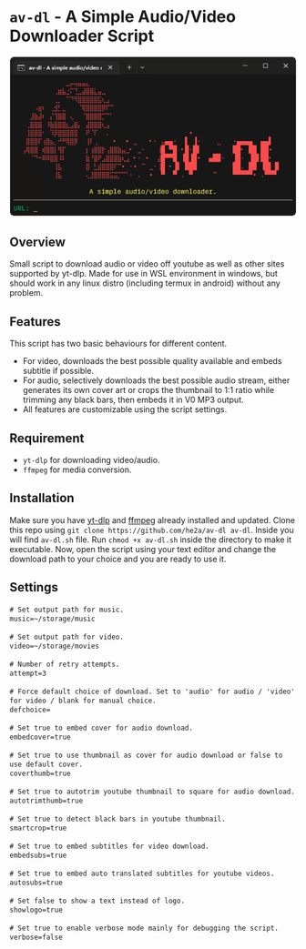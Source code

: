 # `av-dl` - A Simple Audio/Video Downloader Script

<p align="center"><img src="https://raw.githubusercontent.com/he2a/av-dl/master/images/preview.png" alt="av-dl screenshot"></p>

## Overview
Small script to download audio or video off youtube as well as other sites supported by yt-dlp. Made for use in WSL environment in windows, but should work in any linux distro (including termux in android) without any problem. 

## Features
This script has two basic behaviours for different content.
- For video, downloads the best possible quality available and embeds subtitle if possible. 
- For audio, selectively downloads the best possible audio stream, either generates its own cover art or crops the thumbnail to 1:1 ratio while trimming any black bars, then embeds it in V0 MP3 output.
- All features are customizable using the script settings.

## Requirement
- `yt-dlp` for downloading video/audio.
- `ffmpeg` for media conversion.

## Installation
Make sure you have [yt-dlp](https://github.com/yt-dlp/yt-dlp) and [ffmpeg](https://github.com/FFmpeg/FFmpeg) already installed and updated. Clone this repo using `git clone https://github.com/he2a/av-dl av-dl`. Inside you will find `av-dl.sh` file. Run `chmod +x av-dl.sh` inside the directory to make it executable. Now, open the script using your text editor and change the download path to your choice and you are ready to use it.

## Settings
```
# Set output path for music.
music=~/storage/music

# Set output path for video.
video=~/storage/movies

# Number of retry attempts.
attempt=3

# Force default choice of download. Set to 'audio' for audio / 'video' for video / blank for manual choice.
defchoice=

# Set true to embed cover for audio download.
embedcover=true

# Set true to use thumbnail as cover for audio download or false to use default cover.
coverthumb=true

# Set true to autotrim youtube thumbnail to square for audio download.
autotrimthumb=true

# Set true to detect black bars in youtube thumbnail.
smartcrop=true

# Set true to embed subtitles for video download.
embedsubs=true

# Set true to embed auto translated subtitles for youtube videos.
autosubs=true

# Set false to show a text instead of logo.
showlogo=true

# Set true to enable verbose mode mainly for debugging the script.
verbose=false
```
